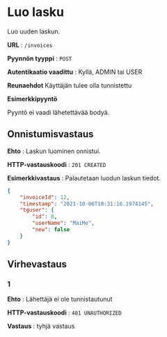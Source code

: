 # Luo lasku

Luo uuden laskun.

**URL** : `/invoices`

**Pyynnön tyyppi** : `POST`

**Autentikaatio vaadittu** : Kyllä, ADMIN tai USER

**Reunaehdot**
Käyttäjän tulee olla tunnistettu

**Esimerkkipyyntö** 

Pyyntö ei vaadi lähetettävää bodyä.

## Onnistumisvastaus

**Ehto** : Laskun luominen onnistui.

**HTTP-vastauskoodi** : `201 CREATED`

**Esimerkkivastaus** : Palautetaan luodun laskun tiedot.

```json
{
    "invoiceId": 12,
    "timestamp": "2021-10-06T18:31:16.1974145",
    "tguser": {
        "id": 8,
        "userName": "MaiMe",
        "new": false
    }
}
```

## Virhevastaus

### 1
**Ehto** : Lähettäjä ei ole tunnistautunut

**HTTP-vastauskoodi** : `401 UNAUTHORIZED`

**Vastaus** : tyhjä vastaus

